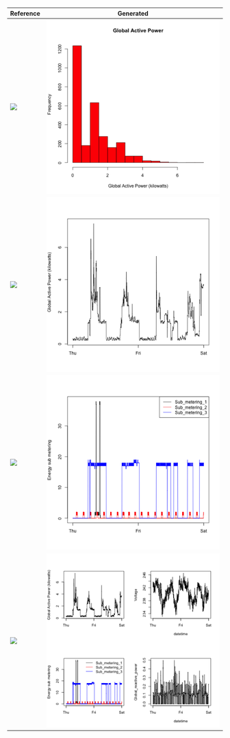 |Reference | Generated|
|----------|----------|
|![](figure/unnamed-chunk-2.png)|![](plot1.png)|
|![](figure/unnamed-chunk-3.png)|![](plot2.png)|
|![](figure/unnamed-chunk-4.png)|![](plot3.png)|
|![](figure/unnamed-chunk-5.png)|![](plot4.png)|
